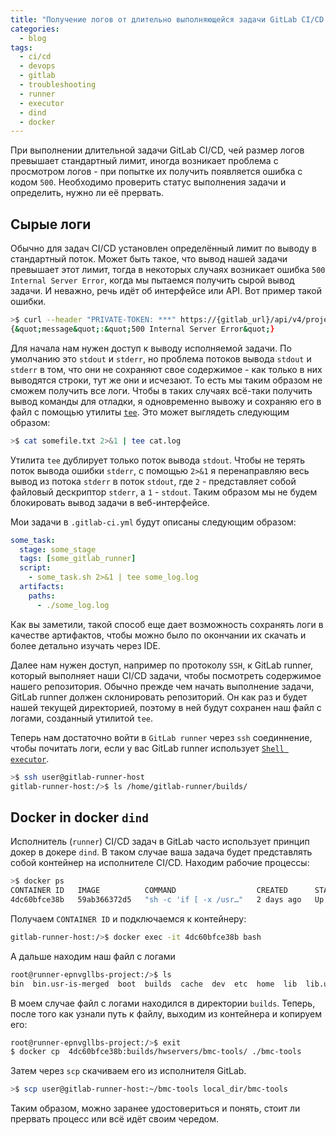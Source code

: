 ```yaml
---
title: "Получение логов от длительно выполняющейся задачи GitLab CI/CD. Ошибка 500 (Internal Server Error)"
categories:
  - blog
tags:
  - ci/cd
  - devops
  - gitlab
  - troubleshooting
  - runner
  - executor
  - dind
  - docker
---
```


При выполнении длительной задачи GitLab CI/CD, чей размер логов превышает стандартный лимит, иногда возникает проблема с просмотром логов - при попытке их получить появляется ошибка с кодом `500`. Необходимо проверить статус выполнения задачи и определить, нужно ли её прервать.


## Сырые логи

Обычно для задач CI/CD установлен определённый лимит по выводу в стандартный поток. Может быть такое, что вывод нашей задачи превышает этот лимит, тогда в некоторых случаях возникает ошибка `500 Internal Server Error`, когда мы пытаемся получить сырой вывод задачи. И неважно, речь идёт об интерфейсе или API. Вот пример такой ошибки.
```bash
>$ curl --header "PRIVATE-TOKEN: ***" https://{gitlab_url}/api/v4/projects/{project_id}/jobs/{job_id}/trace
{&quot;message&quot;:&quot;500 Internal Server Error&quot;}
```
Для начала нам нужен доступ к выводу исполняемой задачи. По умолчанию это `stdout` и `stderr`, но проблема потоков вывода `stdout` и `stderr` в том, что они не сохраняют свое содержимое - как только в них выводятся строки, тут же они и исчезают. То есть мы таким образом не сможем получить все логи. Чтобы в таких случаях всё-таки получить вывод команды для отладки, я одновременно вывожу и сохраняю его в файл с помощью утилиты [`tee`](https://www.man7.org/linux/man-pages/man1/tee.1.html). Это может выглядеть следующим образом:
```bash
>$ cat somefile.txt 2>&1 | tee cat.log
```
Утилита `tee` дублирует только поток вывода `stdout`. Чтобы не терять поток вывода ошибки `stderr`, с помощью `2>&1` я перенаправляю весь вывод из потока `stderr` в поток `stdout`, где `2` - представляет собой файловый дескриптор `stderr`, а `1` - `stdout`.
Таким образом мы не будем блокировать вывод задачи в веб-интерфейсе.

Мои задачи в `.gitlab-ci.yml` будут описаны следующим образом:

```yml
some_task:
  stage: some_stage
  tags: [some_gitlab_runner]
  script:
    - some_task.sh 2>&1 | tee some_log.log
  artifacts:
    paths:
      - ./some_log.log
```
Как вы заметили, такой способ еще дает возможность сохранять логи в качестве артифактов, чтобы можно было по окончании их скачать и более детально изучать через IDE.

Далее нам нужен доступ, например по протоколу `SSH`, к GitLab runner, который выполняет наши CI/CD задачи, чтобы посмотреть содержимое нашего репозитория. Обычно прежде чем начать выполнение задачи, GitLab runner должен склонировать репозиторий. Он как раз и будет нашей текущей директорией, поэтому в ней будут сохранен наш файл с логами, созданный утилитой `tee`.

Теперь нам достаточно войти в `GitLab runner` через `ssh` соединнение, чтобы почитать логи, если у вас GitLab runner использует [`Shell executor`](https://docs.gitlab.com/runner/executors/shell.html).
```bash
>$ ssh user@gitlab-runner-host
gitlab-runner-host:/>$ ls /home/gitlab-runner/builds/
```

## Docker in docker `dind`

Исполнитель (`runner`) CI/CD задач в GitLab часто использует принцип докер в докере `dind`. В таком случае ваша задача будет представлять собой контейнер на исполнителе CI/CD. Находим рабочие процессы:
```bash
>$ docker ps
CONTAINER ID   IMAGE          COMMAND                  CREATED      STATUS      PORTS     NAMES
4dc60bfce38b   59ab366372d5   "sh -c 'if [ -x /usr…"   2 days ago   Up 2 days             runner-epnvgllbs-project
```
Получаем `CONTAINER ID` и подключаемся к контейнеру:
```bash
gitlab-runner-host:/>$ docker exec -it 4dc60bfce38b bash
```
А дальше находим наш файл с логами
```bash
root@runner-epnvgllbs-project:/>$ ls
bin  bin.usr-is-merged  boot  builds  cache  dev  etc  home  lib  lib.usr-is-merged  lib64  media  mnt  opt  proc  root  run  sbin  sbin.usr-is-merged  srv  sys  tmp  usr  var
```
В моем случае файл с логами находился в директории `builds`. Теперь, после того как узнали путь к файлу, выходим из контейнера и копируем его:
```bash
root@runner-epnvgllbs-project:/>$ exit
$ docker cp  4dc60bfce38b:builds/hwservers/bmc-tools/ ./bmc-tools
```
Затем через `scp` скачиваем его из исполнителя GitLab.
```bash
>$ scp user@gitlab-runner-host:~/bmc-tools local_dir/bmc-tools
```

Таким образом, можно заранее удостовериться и понять, стоит ли прервать процесс или всё идёт своим чередом.

